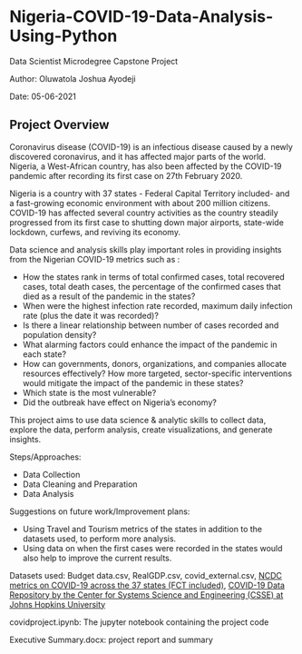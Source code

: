 # Nigeria-COVID-19-Data-Analysis-Using-Python

Data Scientist Microdegree Capstone Project

Author: Oluwatola Joshua Ayodeji

Date: 05-06-2021

## Project Overview
Coronavirus disease (COVID-19) is an infectious disease caused by a newly discovered coronavirus, and it has affected major parts of the world. Nigeria, a West-African country, has also been affected by the COVID-19 pandemic after recording its first case on 27th February 2020.

Nigeria is a country with 37 states - Federal Capital Territory included- and a fast-growing economic environment with about 200 million citizens. COVID-19 has affected several country activities as the country steadily progressed from its first case to shutting down major airports, state-wide lockdown, curfews, and reviving its economy.

Data science and analysis skills play important roles in providing insights from the Nigerian COVID-19 metrics such as : 
*	How the states rank in terms of total confirmed cases, total recovered cases, total death cases, the percentage of the confirmed cases that died as a result of the pandemic in the states?
*	When were the highest infection rate recorded, maximum daily infection rate (plus the date it was recorded)?
*	Is there a linear relationship between number of cases recorded and population density?
*	What alarming factors could enhance the impact of the pandemic in each state?
*	How can governments, donors, organizations, and companies allocate resources effectively? How more targeted, sector-specific interventions would mitigate the impact of the pandemic in these states?
*	Which state is the most vulnerable?
*	Did the outbreak have effect on Nigeria’s economy?


This project aims to use data science & analytic skills to collect data, explore the data, perform analysis, create visualizations, and generate insights.

Steps/Approaches:
- Data Collection
- Data Cleaning and Preparation
- Data Analysis

Suggestions on future work/Improvement plans: 
- Using Travel and Tourism metrics of the states in addition to the datasets used, to perform more analysis.
- Using data on when the first cases were recorded in the states would also help to improve the current results.

Datasets used: Budget data.csv, RealGDP.csv, covid_external.csv, [NCDC metrics on COVID-19 across the 37 states (FCT included)](https://covid19.ncdc.gov.ng/), [COVID-19 Data Repository by the Center for Systems Science and Engineering (CSSE) at Johns Hopkins University](https://github.com/CSSEGISandData/COVID-19/blob/master/csse_covid_19_data/csse_covid_19_time_series/time_series_covid19_confirmed_global.csv) 

covidproject.ipynb: The jupyter notebook containing the project code

Executive Summary.docx: project report and summary
